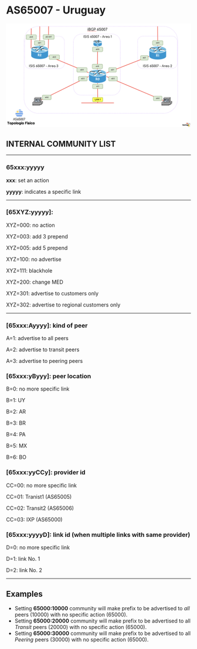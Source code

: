 # AS65007 - Uruguay



![](_img/AS65007_detail.png)





## INTERNAL COMMUNITY LIST


----------------------------------------------------------------

### **65xxx:yyyyy**

**xxx**: set an action

**yyyyy**: indicates a specific link

----------------------------------------------------------------

### \[65**XYZ**:yyyyy]:

XYZ=000: no action

XYZ=003: add 3 prepend

XYZ=005: add 5 prepend

XYZ=100: no advertise

XYZ=111: blackhole

XYZ=200: change MED

XYZ=301: advertise to customers only

XYZ=302: advertise to regional customers only

----------------------------------------------------------------

### \[65xxx:**A**yyyy]: kind of peer

A=1: advertise to all peers

A=2: advertise to transit peers

A=3: advertise to peering peers



### \[65xxx:y**B**yyy]: peer location

B=0: no more specific link

B=1: UY

B=2: AR

B=3: BR

B=4: PA

B=5: MX

B=6: BO



### \[65xxx:yy**CC**y]: provider id

CC=00: no more specific link

CC=01: Tranist1 (AS65005)

CC=02: Transit2 (AS65006)

CC=03: IXP (AS65000)



### \[65xxx:yyyy**D**]: link id (when multiple links with same provider)

D=0: no more specific link

D=1: link No. 1

D=2: link No. 2

----------------------------------------------------------------



## Examples

- Setting **65000:10000** community will make prefix to be advertised to *all* peers (10000) with no specific action (65000).
- Setting **65000:20000** community will make prefix to be advertised to all *Transit* peers (20000) with no specific action (65000).
- Setting **65000:30000** community will make prefix to be advertised to all *Peering* peers (30000) with no specific action (65000).



